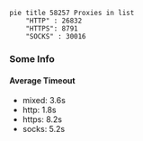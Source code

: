 
```mermaid
pie title 58257 Proxies in list
    "HTTP" : 26832
    "HTTPS": 8791
    "SOCKS" : 30016
```

### Some Info
#### Average Timeout

- mixed: 3.6s
- http: 1.8s
- https: 8.2s
- socks: 5.2s